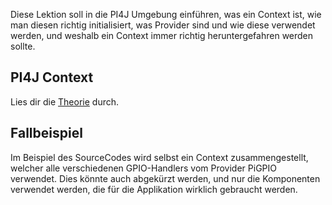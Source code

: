 Diese Lektion soll in die PI4J Umgebung einführen, was ein Context ist, wie man diesen richtig initialisiert,
was Provider sind und wie diese verwendet werden, und weshalb ein Context immer richtig heruntergefahren werden sollte.

## PI4J Context
Lies dir die [Theorie](https://pi4j.com/documentation/create-context/) durch.

## Fallbeispiel
Im Beispiel des SourceCodes wird selbst ein Context zusammengestellt, welcher alle verschiedenen GPIO-Handlers vom 
Provider PiGPIO verwendet. Dies könnte auch abgekürzt werden, und nur die Komponenten verwendet werden, die für die 
Applikation wirklich gebraucht werden.